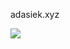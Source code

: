 adasiek.xyz

 <script
        src="https://api.status.gg/discord/423863646133682187?format=svg&theme%5Bbackground%5D%5Bprimary%5D=000000&theme%5Bbackground%5D%5Bsecondary%5D=000000&theme%5Btext%5D%5Bprimary%5D=ffffff&theme%5Btext%5D%5Bsecondary%5D=00ffea&theme%5Bseparator%5D=00ffea&border%5Bcolor%5D=00ffea"></script>

![](https://komarev.com/ghpvc/?username=adasiek193)
